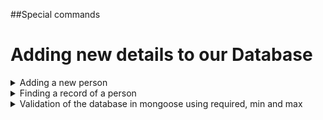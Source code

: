 ##Special commands

<h1>Adding new details to our Database</h1>

<details>

<summary>Adding a new person</summary>
<p>const person1 = new personDetails({</p>

<p>name: "John",</p>
<p>age: 37,</p>
<p>});</p>

<p>const person2 = new personDetails({</p>
<p>name: "David",</p>
<p>age: 22,</p>
<p>});</p>
<br/>
<p>const person3 = new personDetails({</p>
<p>name: "Anna",</p>
<p>age: 3,</p>
<p>});</p>

Tap into our collection and insert

personDetails.insertMany([person1, person2, person3], (err) => {
if (err) {
console.log("It didnt log out the various informations");
} else {
console.log("Success");
}
});

</details>
<details>

<summary>Finding a record of a person</summary>
// find items or a particular item

<p>personDetails.updateOne({ name: "David" }, { name: "David Okolie" }, (err) => {</p>
<p>if(err) {</p>
<p>console.log("There was an error");</p>
<p>}</p>
 <p>else{</p>
<p>console.log("Updated");</p>
<p>}</p>
<p>});</p>
</details>

<details>
<summary>Validation of the database in mongoose using required, min and max</summary>

<p>const personSchema = new mongoose.Schema({</p>
// Validation
<p>name: {</p>
<p>type: String,</p>
<p>min: 1,</p>
<p>max: 20,</p>
<p>required: [true, "Please check your data entry"],</p>
<p>},</p>
<p>age: {</p>
<p>type: Number,</p>
<p>min: 1,</p>
<p>max: 150,</p>
<p>},</p>
<p>});</p>

</details>
